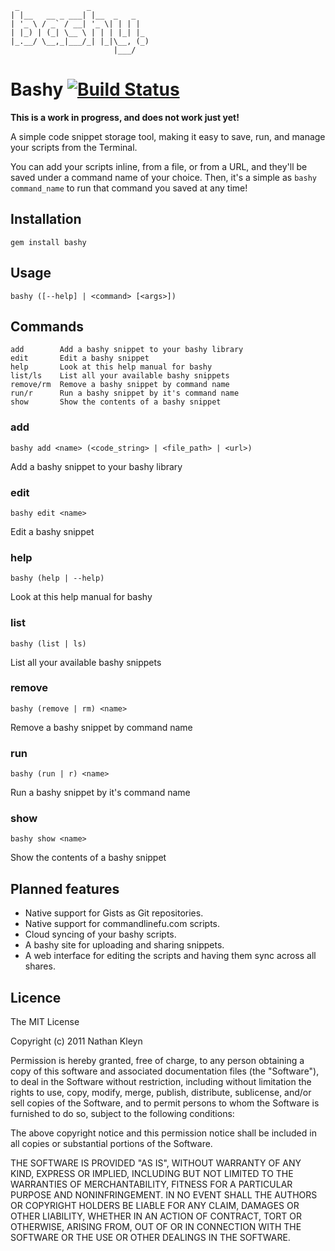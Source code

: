      _               _             
    | |__   __ _ ___| |__  _   _   
    | '_ \ / _` / __| '_ \| | | |  
    | |_) | (_| \__ \ | | | |_| |_ 
    |_.__/ \__,_|___/_| |_|\__, (_)
                           |___/   

# Bashy [![Build Status](https://secure.travis-ci.org/nathankleyn/bashy.png)](http://travis-ci.org/nathankleyn/bashy)

**This is a work in progress, and does not work just yet!**

A simple code snippet storage tool, making it easy to save, run, and manage your scripts from the Terminal.

You can add your scripts inline, from a file, or from a URL, and they'll be saved under a command name of your choice. Then, it's a simple as `bashy command_name` to run that command you saved at any time!

## Installation

    gem install bashy

## Usage

    bashy ([--help] | <command> [<args>])

## Commands

    add        Add a bashy snippet to your bashy library
    edit       Edit a bashy snippet
    help       Look at this help manual for bashy
    list/ls    List all your available bashy snippets
    remove/rm  Remove a bashy snippet by command name
    run/r      Run a bashy snippet by it's command name
    show       Show the contents of a bashy snippet

### add

    bashy add <name> (<code_string> | <file_path> | <url>)

Add a bashy snippet to your bashy library

### edit

    bashy edit <name>

Edit a bashy snippet

### help

    bashy (help | --help)

Look at this help manual for bashy

### list

    bashy (list | ls)

List all your available bashy snippets

### remove

    bashy (remove | rm) <name>

Remove a bashy snippet by command name

### run

    bashy (run | r) <name>

Run a bashy snippet by it's command name

### show

    bashy show <name>

Show the contents of a bashy snippet

## Planned features

* Native support for Gists as Git repositories.
* Native support for commandlinefu.com scripts.
* Cloud syncing of your bashy scripts.
* A bashy site for uploading and sharing snippets.
* A web interface for editing the scripts and having them sync across all shares.

## Licence

The MIT License

Copyright (c) 2011 Nathan Kleyn

Permission is hereby granted, free of charge, to any person obtaining a copy
of this software and associated documentation files (the "Software"), to deal
in the Software without restriction, including without limitation the rights
to use, copy, modify, merge, publish, distribute, sublicense, and/or sell
copies of the Software, and to permit persons to whom the Software is
furnished to do so, subject to the following conditions:

The above copyright notice and this permission notice shall be included in
all copies or substantial portions of the Software.

THE SOFTWARE IS PROVIDED "AS IS", WITHOUT WARRANTY OF ANY KIND, EXPRESS OR
IMPLIED, INCLUDING BUT NOT LIMITED TO THE WARRANTIES OF MERCHANTABILITY,
FITNESS FOR A PARTICULAR PURPOSE AND NONINFRINGEMENT. IN NO EVENT SHALL THE
AUTHORS OR COPYRIGHT HOLDERS BE LIABLE FOR ANY CLAIM, DAMAGES OR OTHER
LIABILITY, WHETHER IN AN ACTION OF CONTRACT, TORT OR OTHERWISE, ARISING FROM,
OUT OF OR IN CONNECTION WITH THE SOFTWARE OR THE USE OR OTHER DEALINGS IN
THE SOFTWARE.
